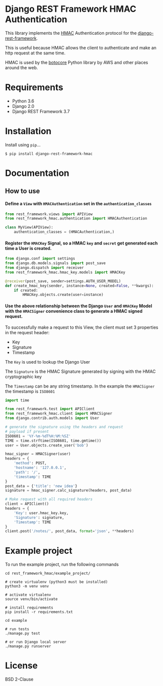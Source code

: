 
# Django REST Framework HMAC Authentication

This library implements the [HMAC](https://en.wikipedia.org/wiki/HMAC) Authentication protocol for the [django-rest-framework](http://www.django-rest-framework.org/).  

This is useful because HMAC allows the client to authenticate and make an http request at the same time.

HMAC is used by the [botocore](https://github.com/boto/botocore) Python library by AWS and other places around the web.

# Requirements

- Python 3.6
- Django 2.0
- Django REST Framework 3.7

# Installation

Install using `pip`...

```
$ pip install django-rest-framework-hmac
```

# Documentation

## How to use

#### Define a `View` with `HMACAuthentication` set in the `authentication_classes`

```python
from rest_framework.views import APIView
from rest_framework_hmac.authentication import HMACAuthentication

class MyView(APIView):
    authentication_classes = (HMACAuthentication,)
```

#### Register the `HMACKey` Signal, so a HMAC `key` and `secret` get generated each time a User is created.

```python
from django.conf import settings
from django.db.models.signals import post_save
from django.dispatch import receiver
from rest_framework_hmac.hmac_key.models import HMACKey

@receiver(post_save, sender=settings.AUTH_USER_MODEL)
def create_hmac_key(sender, instance=None, created=False, **kwargs):
    if created:
        HMACKey.objects.create(user=instance)
```

#### Use the above relationship between the Django `User` and `HMACKey` Model with the `HMACSigner` convenience class to generate a HMAC signed request.

To successfully make a request to this View, the client must set 3 properties in the request header:

- Key
- Signature
- Timestamp

The `Key` is used to lookup the Django User

The `Signature` is the HMAC Signature generated by signing with the HMAC cryptographic key

The `Timestamp` can be any string timestamp. In the example the `HMACSigner` the timestamp is `ISO8601`

```python
import time

from rest_framework.test import APIClient
from rest_framework_hmac.client import HMACSigner
from django.contrib.auth.models import User

# generate the signature using the headers and request
# payload if present
ISO8601 = '%Y-%m-%dT%H:%M:%SZ'
TIME = time.strftime(ISO8601, time.gmtime())
user = User.objects.create_user('bob')

hmac_signer = HMACSigner(user)
headers = {
    'method': POST,
    'hostname': '127.0.0.1',
    'path': '/',
    'timestamp': TIME
}
post_data = {'title': 'new idea'}
signature = hmac_signer.calc_signature(headers, post_data)

# Make request with all required headers
client = APIClient()
headers = {
    'Key': user.hmac_key.key,
    'Signature': signature,
    'Timestamp': TIME
}
client.post('/notes/', post_data, format='json', **headers)
```

# Example project

To run the example project, run the following commands

```
cd rest_framework_hmac/example_project/

# create virtualenv (python3 must be installed)
python3 -m venv venv

# activate virtualenv
source venv/bin/activate

# install requirements
pip install -r requirements.txt

cd example

# run tests
./manage.py test

# or run Django local server
./manage.py runserver
```

# License

 BSD 2-Clause
